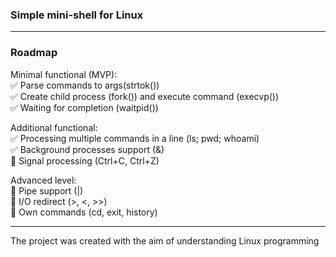 ### Simple mini-shell for Linux
---
### Roadmap
Minimal functional (MVP):  
✅ Parse commands to args(strtok())  
✅ Create child process (fork()) and execute command (execvp())  
✅ Waiting for completion (waitpid())  

Additional functional:  
✅ Processing multiple commands in a line (ls; pwd; whoami)  
✅ Background processes support (&)  
🔹 Signal processing (Ctrl+C, Ctrl+Z)

Advanced level:  
🔹 Pipe support (|)  
🔹 I/O redirect (>, <, >>)  
🔹 Own commands (cd, exit, history) 

---
The project was created with the aim of understanding Linux programming    
